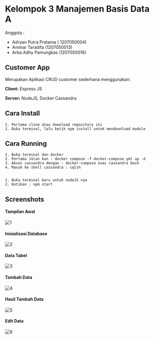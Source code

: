 
# Kelompok 3 Manajemen Basis Data A

Anggota :





- Adryan Putra Pratama ( 1207050004)
- Ammar Taradifa (1207050013)
- Arba Adhy Pamungkas (1207050016)




## Customer App

Merupakan Aplikasi CRUD customer sederhana menggunakan:

**Client:** Express JS 

**Server:** NodeJS, Docker Cassandra


## Cara Install

    1. Pertama clone atau download repository ini
    2. Buka terminal, lalu ketik npm install untuk mendownload module 

## Cara Running 

    1. Buka terminal dan docker
    2. Pertama Jalan kan : docker compose -f docker-compose.yml up -d
    3. Akses cassandra dengan : docker-compose exec cassandra bash 
    4. Masuk ke shell cassandra : cqlsh 


    1. Buka terminal baru untuk nodeJS nya
    2. Ketikan : npm start


    
## Screenshots

#### Tampilan Awal

![1](https://user-images.githubusercontent.com/49550093/209433512-8028f524-b8f8-4d52-8a0f-a31c0dbf1de8.png)

#### Inisialisasi Database

![2](https://user-images.githubusercontent.com/49550093/209433638-f9dbf003-6afd-4322-855e-60726485c745.png)


#### Data Tabel

![3](https://user-images.githubusercontent.com/49550093/209433677-3a33d4e6-37aa-45a7-b854-a07633f77168.png)


#### Tambah Data

![4](https://user-images.githubusercontent.com/49550093/209433711-9b161c79-2965-4d2d-a839-68d92868f408.png)


#### Hasil Tambah Data

![5](https://user-images.githubusercontent.com/49550093/209433797-598258d3-d271-42ca-bc93-250632129e63.png)

#### Edit Data

![6](https://user-images.githubusercontent.com/49550093/209433826-df7d6bec-1a06-4c2e-a168-f1df6e53857a.png)
